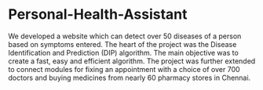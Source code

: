 # Personal-Health-Assistant
We developed a website which can detect over 50 diseases of a person based on symptoms entered. The heart of the project was the Disease Identification and Prediction (DIP) algorithm. The main objective was to create a fast, easy and efficient algorithm. The project was further extended to connect modules for fixing an appointment with a choice of over 700 doctors and buying medicines from nearly 60 pharmacy stores in Chennai.
